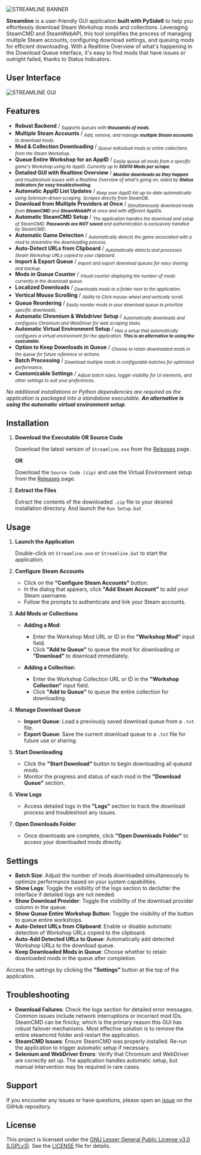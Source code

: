 ![STREAMLINE BANNER](https://github.com/user-attachments/assets/bd9cfce7-dde0-469a-8208-7caa8b9fb91a)

**Streamline** is a user-friendly GUI application **built with PySide6** to help you effortlessly download Steam Workshop mods and collections. Leveraging SteamCMD and SteamWebAPI, this tool simplifies the process of managing multiple Steam accounts, configuring download settings, and queuing mods for efficient downloading. With a Realtime Overview of what's happening in the Download Queue interface, it's easy to find mods that have issues or outright failed, thanks to Status Indicators.

## User Interface
![STREAMLINE GUI](https://github.com/user-attachments/assets/7fed67c5-2f1e-48cb-a217-d6888b956c15)

## Features

- **Robust Backend** / *<sub>Supports queues with **thousands of mods**.</sub>*
- **Multiple Steam Accounts** / *<sub>Add, remove, and manage **multiple Steam accounts** to download mods.</sub>*
- **Mod & Collection Downloading** / *<sub>Queue individual mods or entire collections from the Steam Workshop.</sub>*
- **Queue Entire Workshop for an AppID** / *<sub>Easily queue all mods from a specific game's Workshop using its AppID. Currently up to **50010 Mods per scrape**.</sub>*
- **Detailed GUI with Realtime Overview** / *<sub>**Monitor downloads as they happen** and troubleshoot issues with a Realtime Overview of what's going on, aided by **Status Indicators for easy troubleshooting**.</sub>*
- **Automatic AppID List Updates** / *<sub>Keep your AppID list up-to-date automatically using Selenium-driven scraping. Scrapes directly from SteamDB.</sub>*
- **Download from Multiple Providers at Once** / *<sub>Simultaneously download mods from **SteamCMD** and **SteamWebAPI** at once and with different AppIDs.</sub>*
- **Automatic SteamCMD Setup** / *<sub>The application handles the download and setup of SteamCMD. **Passwords are NOT saved** and authentication is exclusively handled by SteamCMD.</sub>*
- **Automatic Game Detection** / *<sub>Automatically detects the game associated with a mod to streamline the downloading process.</sub>*
- **Auto-Detect URLs from Clipboard** / *<sub>Automatically detects and processes Steam Workshop URLs copied to your clipboard.</sub>*
- **Import & Export Queue** / *<sub>Import and export download queues for easy sharing and backup.</sub>*
- **Mods in Queue Counter** / *<sub>Visual counter displaying the number of mods currently in the download queue.</sub>*
- **Localized Downloads** / *<sub>Downloads mods to a folder next to the application.</sub>*
- **Vertical Mouse Scrolling** / *<sub>Ability to Click mouse-wheel and vertically scroll.</sub>*
- **Queue Reordering** / *<sub>Easily reorder mods in your download queue to prioritize specific downloads.</sub>*
- **Automatic Chromium & Webdriver Setup** / *<sub>Automatically downloads and configures Chromium and WebDriver for web scraping tasks.</sub>*
- **Automatic Virtual Environment Setup** / *<sub>Has a setup that automatically configures a virtual environment for the application. **This is an alternative to using the executable**.</sub>*
- **Option to Keep Downloads in Queue** / *<sub>Choose to retain downloaded mods in the queue for future reference or actions.</sub>*
- **Batch Processing** / *<sub>Download multiple mods in configurable batches for optimized performance.</sub>*
- **Customizable Settings** / *<sub>Adjust batch sizes, toggle visibility for UI elements, and other settings to suit your preferences.</sub>*

*No additional installations or Python dependencies are required as the application is packaged into a standalone executable.* ***An alternative is using the automatic virtual environment setup***.

## Installation

1. **Download the Executable OR Source Code**

   Download the latest version of `Streamline.exe`  from the [Releases](https://github.com/dane-9/Streamline-Workshop-Downloader/releases) page.
   
   **OR**
   
   Download the `Source Code (zip)` and use the Virtual Environment setup from the [Releases](https://github.com/dane-9/Streamline-Workshop-Downloader/releases) page.

2. **Extract the Files**

   Extract the contents of the downloaded `.zip` file to your desired installation directory. And launch the `Run Setup.bat`



## Usage

1. **Launch the Application**

   Double-click on `Streamline.exe` or `Streamline.bat` to start the application.

2. **Configure Steam Accounts**

   - Click on the **"Configure Steam Accounts"** button.
   - In the dialog that appears, click **"Add Steam Account"** to add your Steam username.
   - Follow the prompts to authenticate and link your Steam accounts.

3. **Add Mods or Collections**

   - **Adding a Mod**:
     - Enter the Workshop Mod URL or ID in the **"Workshop Mod"** input field.
     - Click **"Add to Queue"** to queue the mod for downloading or **"Download"** to download immediately.

   - **Adding a Collection**:
     - Enter the Workshop Collection URL or ID in the **"Workshop Collection"** input field.
     - Click **"Add to Queue"** to queue the entire collection for downloading.

4. **Manage Download Queue**
   
   - **Import Queue**: Load a previously saved download queue from a `.txt` file.
   - **Export Queue**: Save the current download queue to a `.txt` file for future use or sharing.

5. **Start Downloading**

   - Click the **"Start Download"** button to begin downloading all queued mods.
   - Monitor the progress and status of each mod in the **"Download Queue"** section.

6. **View Logs**

   - Access detailed logs in the **"Logs"** section to track the download process and troubleshoot any issues.

7. **Open Downloads Folder**

   - Once downloads are complete, click **"Open Downloads Folder"** to access your downloaded mods directly.

## Settings

- **Batch Size**: Adjust the number of mods downloaded simultaneously to optimize performance based on your system capabilities.
- **Show Logs**: Toggle the visibility of the logs section to declutter the interface if detailed logs are not needed.
- **Show Download Provider**: Toggle the visibility of the download provider column in the queue.
- **Show Queue Entire Workshop Button**: Toggle the visibility of the button to queue entire workshops.
- **Auto-Detect URLs from Clipboard**: Enable or disable automatic detection of Workshop URLs copied to the clipboard.
- **Auto-Add Detected URLs to Queue**: Automatically add detected Workshop URLs to the download queue.
- **Keep Downloaded Mods in Queue**: Choose whether to retain downloaded mods in the queue after completion.

Access the settings by clicking the **"Settings"** button at the top of the application.

## Troubleshooting

- **Download Failures**: Check the logs section for detailed error messages. Common issues include network interruptions or incorrect mod IDs. SteamCMD can be finicky, which is the primary reason this GUI has robust failover mechanisms. Most effective solution is to remove the entire steamcmd folder and restart the application.
- **SteamCMD Issues**: Ensure SteamCMD was properly installed. Re-run the application to trigger automatic setup if necessary.
- **Selenium and WebDriver Errors**: Verify that Chromium and WebDriver are correctly set up. The application handles automatic setup, but manual intervention may be required in rare cases.

## Support 

If you encounter any issues or have questions, please open an [issue](https://github.com/dane-9/Streamline-Workshop-Downloader/issues) on the GitHub repository.

## License

This project is licensed under the [GNU Lesser General Public License v3.0 (LGPLv3)](https://www.gnu.org/licenses/lgpl-3.0.html). See the [LICENSE](LICENSE) file for details.
